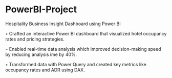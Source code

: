 # PowerBI-Project
Hospitality Business Insight Dashboard using Power BI

 ◦ Crafted an interactive Power BI dashboard that visualized hotel occupancy rates and pricing strategies.
 
 ◦ Enabled real-time data analysis which improved decision-making speed by reducing analysis ime by 40%.
 
 ◦ Transformed data with Power Query and created key metrics like occupancy rates and ADR using DAX.

